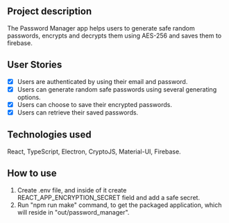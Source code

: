 ## Project description

The Password Manager app helps users to generate safe random passwords, encrypts and decrypts them using AES-256 and saves them to firebase.

## User Stories

- [x] Users are authenticated by using their email and password.
- [x] Users can generate random safe passwords using several generating options.
- [x] Users can choose to save their encrypted passwords.
- [x] Users can retrieve their saved passwords.

## Technologies used

React, TypeScript, Electron, CryptoJS, Material-UI, Firebase.

## How to use

1. Create .env file, and inside of it create REACT_APP_ENCRYPTION_SECRET field and add a safe secret.
2. Run "npm run make" command, to get the packaged application, which will reside in "out/password_manager".
